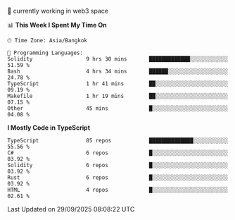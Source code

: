 🔭 currently working in web3 space

<!--START_SECTION:waka-->
📊 **This Week I Spent My Time On** 

```text
🕑︎ Time Zone: Asia/Bangkok

💬 Programming Languages: 
Solidity                 9 hrs 30 mins       █████████████░░░░░░░░░░░░   51.59 % 
Bash                     4 hrs 34 mins       ██████░░░░░░░░░░░░░░░░░░░   24.78 % 
TypeScript               1 hr 41 mins        ██░░░░░░░░░░░░░░░░░░░░░░░   09.19 % 
Makefile                 1 hr 19 mins        ██░░░░░░░░░░░░░░░░░░░░░░░   07.15 % 
Other                    45 mins             █░░░░░░░░░░░░░░░░░░░░░░░░   04.08 % 
```

**I Mostly Code in TypeScript** 

```text
TypeScript               85 repos            ██████████████░░░░░░░░░░░   55.56 % 
C#                       6 repos             █░░░░░░░░░░░░░░░░░░░░░░░░   03.92 % 
Solidity                 6 repos             █░░░░░░░░░░░░░░░░░░░░░░░░   03.92 % 
Rust                     6 repos             █░░░░░░░░░░░░░░░░░░░░░░░░   03.92 % 
HTML                     4 repos             █░░░░░░░░░░░░░░░░░░░░░░░░   02.61 % 
```




 Last Updated on 29/09/2025 08:08:22 UTC
<!--END_SECTION:waka-->
